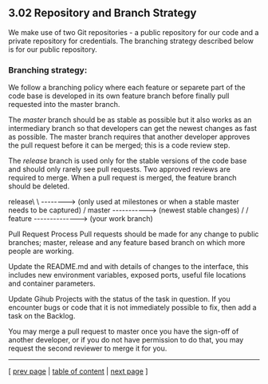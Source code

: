 ## 3.02 Repository and Branch Strategy

We make use of two Git repositories - a public repository for our code and a private repository for credentials. The branching strategy described below is for our public repository. 

### Branching strategy:
We follow a branching policy where each feature or separete part of the code base is developed in its own feature branch before finally pull requested into the master branch.

The *master* branch should be as stable as possible but it also works as an intermediary branch so that developers can get the newest changes as fast as possible. The master branch requires that another developer approves the pull request before it can be merged; this is a code review step.

The *release* branch is used only for the stable versions of the code base and should only rarely see pull requests. Two approved reviews are required to merge. When a pull request is merged, the feature branch should be deleted.

release\	\	-------->	 (only used at milestones or when a stable master needs to be captured)
			/
master	 	----------->	 (newest stable changes)
		/     /
feature		-------------->	 (your work branch)

Pull Request Process
Pull requests should be made for any change to public branches; master, release and any feature based branch on which more people are working.

Update the README.md and with details of changes to the interface, this includes new environment variables, exposed ports, useful file locations and container parameters.

Update Gihub Projects with the status of the task in question. If you encounter bugs or code that it is not immediately possible to fix, then add a task on the Backlog.

You may merge a pull request to master once you have the sign-off of another developer, or if you do not have permission to do that, you may request the second reviewer to merge it for you.

---
[ [prev page](../chapters/301_ci_dc_chain_tools.md) | [table of content](../table_of_content.md) | [next page](../chapters/303_dev_process_and_tools.md) ]
